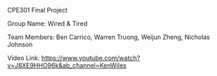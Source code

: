 CPE301 Final Project

Group Name: Wired & Tired

Team Members: Ben Carrico, Warren Truong, Weijun Zheng, Nicholas Johnson

Video Link: https://www.youtube.com/watch?v=J8XE9HHO96k&ab_channel=KenWiles
